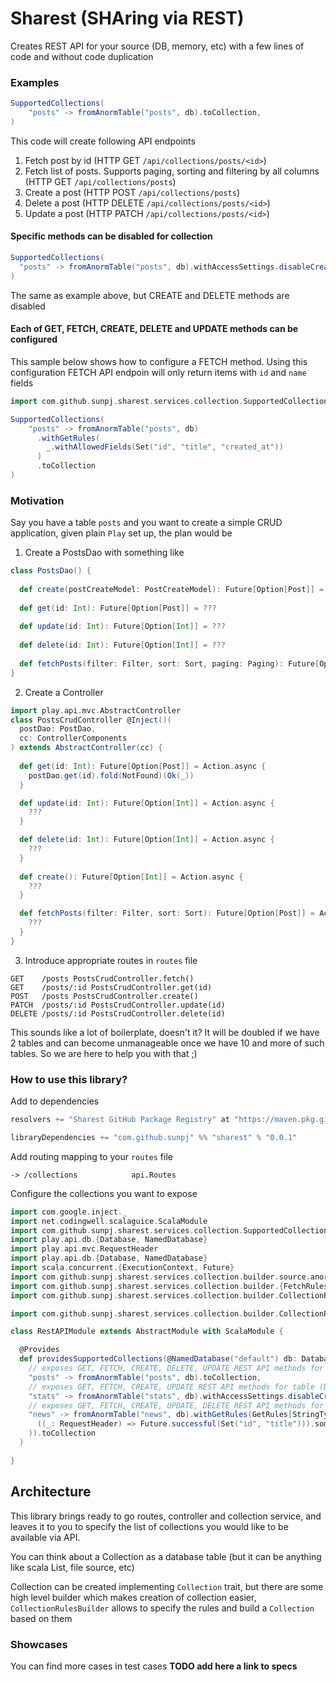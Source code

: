 # Sharest (SHAring via REST)

Creates REST API for your source (DB, memory, etc) with a few lines of code and without code duplication

### Examples

```scala
SupportedCollections(
    "posts" -> fromAnormTable("posts", db).toCollection,
)
```
This code will create following API endpoints    
1. Fetch post by id (HTTP GET `/api/collections/posts/<id>`) 
2. Fetch list of posts. Supports paging, sorting and filtering by all columns (HTTP GET `/api/collections/posts`) 
3. Create a post (HTTP POST `/api/collections/posts`)
4. Delete a post (HTTP DELETE `/api/collections/posts/<id>`)
5. Update a post (HTTP PATCH `/api/collections/posts/<id>`)  

#### Specific methods can be disabled for collection

```scala
SupportedCollections(
  "posts" -> fromAnormTable("posts", db).withAccessSettings.disableCreate().disableDelete().toCollection,
)
```
The same as example above, but CREATE and DELETE methods are disabled

#### Each of GET, FETCH, CREATE, DELETE and UPDATE methods can be configured

This sample below shows how to configure a FETCH method. Using this configuration FETCH API endpoin
will only return items with `id` and `name` fields
```scala
import com.github.sunpj.sharest.services.collection.SupportedCollections

SupportedCollections(
    "posts" -> fromAnormTable("posts", db)
      .withGetRules(
        _.withAllowedFields(Set("id", "title", "created_at"))
      )
      .toCollection
)
```

### Motivation

Say you have a table `posts` and you want to create a simple CRUD application,
given plain `Play` set up, the plan would be
1. Create a PostsDao with something like 
```scala
class PostsDao() {
  
  def create(postCreateModel: PostCreateModel): Future[Option[Post]] = ???
  
  def get(id: Int): Future[Option[Post]] = ???
  
  def update(id: Int): Future[Option[Int]] = ???
  
  def delete(id: Int): Future[Option[Int]] = ???
  
  def fetchPosts(filter: Filter, sort: Sort, paging: Paging): Future[Option[Post]] = ???
}
```

2. Create a Controller 
```scala
import play.api.mvc.AbstractController
class PostsCrudController @Inject()(
  postDao: PostDao,
  cc: ControllerComponents
) extends AbstractController(cc) {
  
  def get(id: Int): Future[Option[Post]] = Action.async {
    postDao.get(id).fold(NotFound)(Ok(_))
  }

  def update(id: Int): Future[Option[Int]] = Action.async {
    ???
  }

  def delete(id: Int): Future[Option[Int]] = Action.async {
    ???
  }
  
  def create(): Future[Option[Int]] = Action.async {
    ???
  }

  def fetchPosts(filter: Filter, sort: Sort): Future[Option[Post]] = Action.async {
    ???
  }
}
```

3. Introduce appropriate routes in `routes` file
```
GET    /posts PostsCrudController.fetch()
GET    /posts/:id PostsCrudController.get(id)
POST   /posts PostsCrudController.create()
PATCH  /posts/:id PostsCrudController.update(id)
DELETE /posts/:id PostsCrudController.delete(id)
```

This sounds like a lot of boilerplate, doesn't it? 
It will be doubled if we have 2 tables and can become unmanageable once we have 
10 and more of such tables. So we are here to help you with that ;)

### How to use this library?
Add to dependencies 
```sbt
resolvers += "Sharest GitHub Package Registry" at "https://maven.pkg.github.com/sunpj/commons"

libraryDependencies += "com.github.sunpj" %% "sharest" % "0.0.1"
```

Add routing mapping to your `routes` file

```
-> /collections            api.Routes
```

Configure the collections you want to expose

```scala
import com.google.inject._
import net.codingwell.scalaguice.ScalaModule
import com.github.sunpj.sharest.services.collection.SupportedCollections
import play.api.db.{Database, NamedDatabase}
import play.api.mvc.RequestHeader
import play.api.db.{Database, NamedDatabase}
import scala.concurrent.{ExecutionContext, Future}
import com.github.sunpj.sharest.services.collection.builder.source.anorm.StringTypes
import com.github.sunpj.sharest.services.collection.builder.{FetchRules, GetRules}
import com.github.sunpj.sharest.services.collection.builder.CollectionRulesBuilder._

import com.github.sunpj.sharest.services.collection.builder.CollectionRulesBuilder._

class RestAPIModule extends AbstractModule with ScalaModule {

  @Provides
  def providesSupportedCollections(@NamedDatabase("default") db: Database)(implicit ec: ExecutionContext) = SupportedCollections(
    // exposes GET, FETCH, CREATE, DELETE, UPDATE REST API methods for table
    "posts" -> fromAnormTable("posts", db).toCollection,
    // exposes GET, FETCH, CREATE, UPDATE REST API methods for table (DELETE method is disabled)
    "stats" -> fromAnormTable("stats", db).withAccessSettings.disableCreate().disableDelete().toCollection,
    // exposes GET, FETCH, CREATE, UPDATE, DELETE REST API methods for table, while GET method will expose only id and title fields
    "news" -> fromAnormTable("news", db).withGetRules(GetRules[StringTypes.type](
      ((_: RequestHeader) => Future.successful(Set("id", "title"))).some,
    )).toCollection
  )

}
```

## Architecture   

This library brings ready to go routes, controller and collection service, and
leaves it to you to specify the list of collections you would like to be available via API.

You can think about a Collection as a database table (but it can be anything like scala List, file source, etc)

Collection can be created implementing `Collection` trait, but there are some high level builder
which makes creation of collection easier, `CollectionRulesBuilder` allows to specify the rules and build a `Collection` based on them 

### Showcases

You can find more cases in test cases **TODO add here a link to specs**
